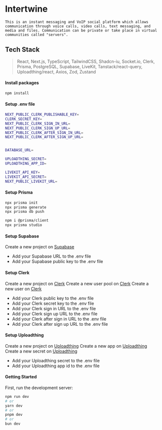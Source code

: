 # Intertwine

`This is an instant messaging and VoIP social platform which allows communication through voice calls, video calls, text messaging, and media and files. Communication can be private or take place in virtual communities called "servers".`

## Tech Stack

> React, Next.js, TypeScript, TailwindCSS, Shadcn-iu, Socket.io, Clerk, Prisma, PostgreSQL, Supabase, LiveKit, Tanstack/react-query, Uploadthing/react, Axios, Zod, Zustand

#### Install packages

```bash
npm install
```

#### Setup .env file

```bash
NEXT_PUBLIC_CLERK_PUBLISHABLE_KEY=
CLERK_SECRET_KEY=
NEXT_PUBLIC_CLERK_SIGN_IN_URL=
NEXT_PUBLIC_CLERK_SIGN_UP_URL=
NEXT_PUBLIC_CLERK_AFTER_SIGN_IN_URL=
NEXT_PUBLIC_CLERK_AFTER_SIGN_UP_URL=


DATABASE_URL=

UPLOADTHING_SECRET=
UPLOADTHING_APP_ID=

LIVEKIT_API_KEY=
LIVEKIT_API_SECRET=
NEXT_PUBLIC_LIVEKIT_URL=
```

#### Setup Prisma

```bash
npx prisma init
npx prisma generate
npx prisma db push

npm i @prisma/client
npx prisma studio
```

#### Setup Supabase

Create a new project on [Supabase](https://supabase.io/)

- Add your Supabase URL to the .env file
- Add your Supabase public key to the .env file

#### Setup Clerk

Create a new project on [Clerk](https://clerk.dev/)
Create a new user pool on [Clerk](https://clerk.dev/)
Create a new user on [Clerk](https://clerk.dev/)

- Add your Clerk public key to the .env file
- Add your Clerk secret key to the .env file
- Add your Clerk sign in URL to the .env file
- Add your Clerk sign up URL to the .env file
- Add your Clerk after sign in URL to the .env file
- Add your Clerk after sign up URL to the .env file

#### Setup Uploadthing

Create a new project on [Uploadthing](https://uploadthingy.com/)
Create a new app on [Uploadthing](https://uploadthingy.com/)
Create a new secret on [Uploadthing](https://uploadthingy.com/)

- Add your Uploadthing secret to the .env file
- Add your Uploadthing app id to the .env file

#### Getting Started

First, run the development server:

```bash
npm run dev
# or
yarn dev
# or
pnpm dev
# or
bun dev
```
